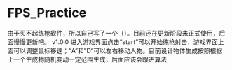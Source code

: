 # FPS_Practice

由于买不起练枪软件，所以自己写了一个（）。目前还在更新阶段未正式使用，后面慢慢更新吧。
v1.0.0 进入游戏界面点击“start”可以开始练枪射击，游戏界面上面可以调整鼠标移速；“A”和”D“可以左右移动人物。目前设计物体生成按照根据上一个生成物随机变动一定范围生成，后面应该会跟进算法